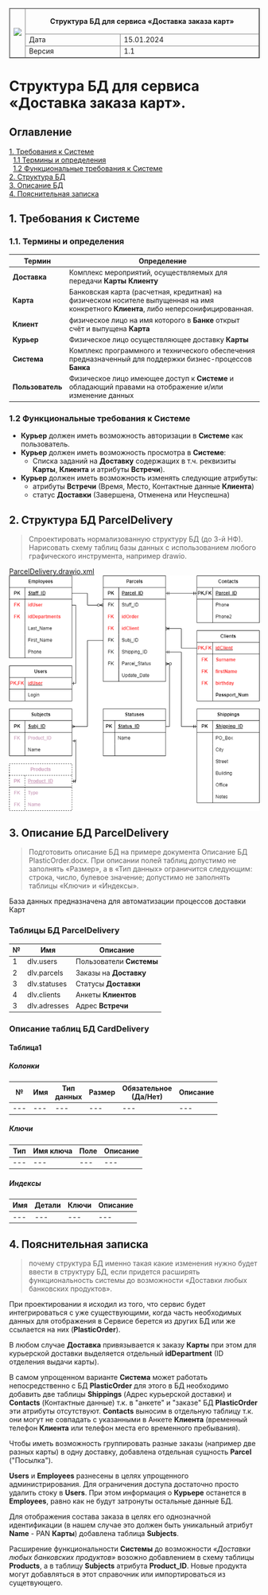 <table width="1000" border="1">
<thead>
  <tr>
    <td rowspan="3"><img width="300px" src="https://github.com/vnukov-vv/AlfaCampus-SA/assets/101928718/6c8664d3-2b42-4c23-9b08-686f390ca366"></td>
    <td colspan="2" width="700"><p align="center"><b>Cтруктура БД для сервиса «Доставка заказа карт»</b></p></td>
  </tr>
  <tr>
    <td>Дата</td>
    <td>15.01.2024</td>
  </tr>
  <tr>
    <td>Версия</td>
    <td>1.1</td>
  </tr>
</thead>
</table>

# Cтруктура БД для сервиса «Доставка заказа карт».

## Оглавление
[1. Требования к Системе](#title1) <br> 
&nbsp; [1.1 Термины и определения](#title1_1) <br>
&nbsp; [1.2 Функциональные требования к Системе](#title1_2) <br>
[2. Структура БД](#title2)</br>
[3. Описание БД](#title3)</br>
[4. Пояснительная записка](#title4)</br>


## <a id="title1"> 1. Требования к Системе </a>
### <a id="title1_1"> 1.1. Термины и определения </a>
|Термин	|Определение|
|---|---|
|**Доставка**	|Комплекс мероприятий, осуществляемых для передачи **Карты** **Клиенту**|
|**Карта**	|Банковская карта (расчетная, кредитная) на физическом носителе выпущенная на имя конкретного **Клиента**, либо неперсонифицированная.|
|**Клиент**	|физическое лицо на имя которого в **Банке** открыт счёт и выпущена **Карта**|
|**Курьер**	|Физическое лицо осуществляющее доставку **Карты**|
|**Система**	|Комплекс программного и технического обеспечения предназначенный для поддержки бизнес-процессов **Банка**|
|**Пользователь**	|Физическое лицо имеющее доступ к **Системе** и обладающий правами на отображение и/или изменение данных|

### <a id="title1_2"> 1.2 Функциональные требования к Системе </a>

- **Курьер** должен иметь возможность авторизации в **Системе** как пользователь.
- **Курьер** должен иметь возможность просмотра в **Системе**:
    - Списка заданий на **Доставку** содержащих в т.ч. реквизиты **Карты**, **Клиента** и атрибуты **Встречи**).
- **Курьер** должен иметь возможность изменять следующие атрибуты:
    - атрибуты **Встречи** (Время, Место, Контактные данные **Клиента**)
    - статус **Доставки** (Завершена, Отменена или Неуспешна)

## <a id="title2"> 2. Структура БД **ParcelDelivery** </a>
>Спроектировать нормализованную структуру БД (до 3-й НФ).
>Нарисовать схему таблиц базы данных с использованием любого графического инструмента, например drawio.

[ParcelDelivery.drawio.xml](https://github.com/vnukov-vv/AlfaCampus-SA/blob/main/HW%20DB/ParcelDelivery.drawio.xml)
<br>
![](https://github.com/vnukov-vv/AlfaCampus-SA/blob/main/HW%20DB/ParcelDelivery.drawio.png)

## <a id="title3"> 3. Описание БД **ParcelDelivery** </a>
>Подготовить описание БД на примере документа Описание БД PlasticOrder.docx.
>При описании полей таблиц допустимо не заполнять «Размер», а в «Тип данных» ограничится следующим: строка, число, булевое значение;
>допустимо не заполнять таблицы «Ключи» и «Индексы».

База данных предназначена для автоматизации процессов доставки Карт

### Таблицы БД **ParcelDelivery**
|№ |Имя|Описание| 
|---|---|---|
|1|dlv.users|Пользователи **Системы**|
|2|dlv.parcels|Заказы на **Доставку**|
|3|dlv.statuses|Статусы **Доставки**|
|4|dlv.clients|Анкеты **Клиентов**|
|3|dlv.adresses|Адрес **Встречи**|

### Описание таблиц БД **CardDelivery**
#### Таблица1
##### Колонки
|№ |Имя|Тип<br>данных|Размер|Обязательное<br>(Да/Нет)|Описание|
|---|---|---|---|---|---|
|---|---|---|---|---|---|
##### Ключи
|Тип|Имя ключа|Поле|Описание| 
|---|---|---|---|
|---|---|---|---|
##### Индексы
|Имя|Детали|Ключи|Описание| 
|---|---|---|---|
|---|---|---|---|

## <a id="title4"> 4. Пояснительная записка </a>
>почему структура БД именно такая
>какие изменения нужно будет ввести в структуру БД,
>если придется расширять функциональность системы до возможности «Доставки любых банковских продуктов».

При проектировании я исходил из того, что сервис будет интегрироваться с уже существующими,
когда часть необходимых данных для отображения в Сервисе берется из других БД или же ссылается на них (**PlasticOrder**).

В любом случае **Доставка** привязывается к заказу **Карты** при этом для курьерской доставки выделяется отдельный **idDepartment** (ID отделения выдачи карты).

В самом упрощенном варианте **Система** может работать непосредственно с БД **PlasticOrder** для этого в БД необходимо добавить две таблицы **Shippings** (Адрес курьерской доставки) и **Сontacts** (Контактные данные) т.к. в "анкете" и "заказе" БД **PlasticOrder** эти атрибуты отсутствуют. **Сontacts** выносим в отдельную таблицу т.к. они могут не совпадать с указанными в Анкете **Клиента** (временный телефон **Клиента** или телефон места его временного пребывания).

Чтобы иметь возможность группировать разные заказы (например две разных карты) в одну доставку, добавлена отдельная сущность **Parcel** ("Посылка").

**Users** и **Employees** разнесены в целях упрощенного администрирования. Для ограничения доступа достаточно просто удалить стоку в **Users**. При этом информация о **Курьере** останется в **Employees**, равно как не будут затронуты остальные данные БД.

Для отображения состава заказа в целях его однозначной идентификации (в нашем случае это должен быть уникальный атрибут **Name** - PAN **Карты**) добавлена таблица **Subjects**.

Расширение функциональности **Cистемы** до возможности *«Доставки любых банковских продуктов»* возожно добавлением в схему таблицы **Products**, а в таблицу **Subjects** атрибута **Product_ID**. Новые продукта могут добавляться в этот справочник или импортироваться из сущетвующего. 






